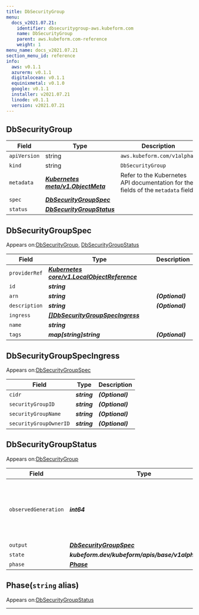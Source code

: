 ```yaml
---
title: DbSecurityGroup
menu:
  docs_v2021.07.21:
    identifier: dbsecuritygroup-aws.kubeform.com
    name: DbSecurityGroup
    parent: aws.kubeform.com-reference
    weight: 1
menu_name: docs_v2021.07.21
section_menu_id: reference
info:
  aws: v0.1.1
  azurerm: v0.1.1
  digitalocean: v0.1.1
  equinixmetal: v0.1.0
  google: v0.1.1
  installer: v2021.07.21
  linode: v0.1.1
  version: v2021.07.21
---
```


## DbSecurityGroup
| Field | Type | Description |
| ------ | ----- | ----------- |
| `apiVersion` | string | `aws.kubeform.com/v1alpha1` |
|    `kind` | string | `DbSecurityGroup` |
| `metadata` | ***[Kubernetes meta/v1.ObjectMeta](https://v1-18.docs.kubernetes.io/docs/reference/generated/kubernetes-api/v1.18/#objectmeta-v1-meta)***|Refer to the Kubernetes API documentation for the fields of the `metadata` field.|
| `spec` | ***[DbSecurityGroupSpec](#dbsecuritygroupspec)***||
| `status` | ***[DbSecurityGroupStatus](#dbsecuritygroupstatus)***||
## DbSecurityGroupSpec

Appears on:[DbSecurityGroup](#dbsecuritygroup), [DbSecurityGroupStatus](#dbsecuritygroupstatus)

| Field | Type | Description |
| ------ | ----- | ----------- |
| `providerRef` | ***[Kubernetes core/v1.LocalObjectReference](https://v1-18.docs.kubernetes.io/docs/reference/generated/kubernetes-api/v1.18/#localobjectreference-v1-core)***||
| `id` | ***string***||
| `arn` | ***string***| ***(Optional)*** |
| `description` | ***string***| ***(Optional)*** |
| `ingress` | ***[[]DbSecurityGroupSpecIngress](#dbsecuritygroupspecingress)***||
| `name` | ***string***||
| `tags` | ***map[string]string***| ***(Optional)*** |
## DbSecurityGroupSpecIngress

Appears on:[DbSecurityGroupSpec](#dbsecuritygroupspec)

| Field | Type | Description |
| ------ | ----- | ----------- |
| `cidr` | ***string***| ***(Optional)*** |
| `securityGroupID` | ***string***| ***(Optional)*** |
| `securityGroupName` | ***string***| ***(Optional)*** |
| `securityGroupOwnerID` | ***string***| ***(Optional)*** |
## DbSecurityGroupStatus

Appears on:[DbSecurityGroup](#dbsecuritygroup)

| Field | Type | Description |
| ------ | ----- | ----------- |
| `observedGeneration` | ***int64***| ***(Optional)*** Resource generation, which is updated on mutation by the API Server.|
| `output` | ***[DbSecurityGroupSpec](#dbsecuritygroupspec)***| ***(Optional)*** |
| `state` | ***kubeform.dev/kubeform/apis/base/v1alpha1.State***| ***(Optional)*** |
| `phase` | ***[Phase](#phase)***| ***(Optional)*** |
## Phase(`string` alias)

Appears on:[DbSecurityGroupStatus](#dbsecuritygroupstatus)

---
